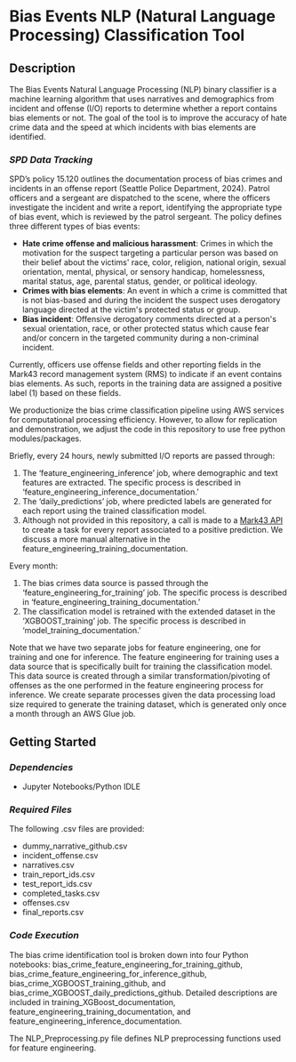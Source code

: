 # Bias Events NLP (Natural Language Processing) Classification Tool

## Description

The Bias Events Natural Language Processing (NLP) binary classifier is a machine learning algorithm that uses narratives and demographics from incident and offense (I/O) reports to determine whether a report contains bias elements or not. The goal of the tool is to improve the accuracy of hate crime data and the speed at which incidents with bias elements are identified. 

### *SPD Data Tracking*

SPD’s policy 15.120 outlines the documentation process of bias crimes and incidents in an offense report (Seattle Police Department, 2024). Patrol officers and a sergeant are dispatched to the scene, where the officers investigate the incident and write a report, identifying the appropriate type of bias event, which is reviewed by the patrol sergeant. The policy defines three different types of bias events:

- __Hate crime offense and malicious harassment__: Crimes in which the motivation for the suspect targeting a particular person was based on their belief about the victims' race, color, religion, national origin, sexual orientation, mental, physical, or sensory handicap, homelessness, marital status, age, parental status, gender, or political ideology.
- __Crimes with bias elements__: An event in which a crime is committed that is not bias-based and during the incident the suspect uses derogatory language directed at the victim's protected status or group.
- __Bias incident__: Offensive derogatory comments directed at a person's sexual orientation, race, or other protected status which cause fear and/or concern in the targeted community during a non-criminal incident.
 
Currently, officers use offense fields and other reporting fields in the Mark43 record management system (RMS) to indicate if an event contains bias elements. As such, reports in the training data are assigned a positive label (1) based on these fields.

We productionize the bias crime classification pipeline using AWS services for computational processing efficiency. However, to allow for replication and demonstration, we adjust the code in this repository to use free python modules/packages.

Briefly, every 24 hours, newly submitted I/O reports are passed through:

1. The ‘feature_engineering_inference’ job, where demographic and text features are extracted. The specific process is described in ‘feature_engineering_inference_documentation.’
2. The ‘daily_predictions’ job, where predicted labels are generated for each report using the trained classification model.
3. Although not provided in this repository, a call is made to a [Mark43 API](https://mark43.com/resources/blog/seattle-pd-bias-crime-detection/) to create a task for every report associated to a positive prediction. We discuss a more manual alternative in the feature_engineering_training_documentation.

Every month:

1. The bias crimes data source is passed through the ‘feature_engineering_for_training’ job. The specific process is described in ‘feature_engineering_training_documentation.’
2. The classification model is retrained with the extended dataset in the ‘XGBOOST_training’ job. The specific process is described in ‘model_training_documentation.’

Note that we have two separate jobs for feature engineering, one for training and one for inference. The feature engineering for training uses a data source that is specifically built for training the classification model. This data source is created through a similar transformation/pivoting of offenses as the one performed in the feature engineering process for inference. We create separate processes given the data processing load size required to generate the training dataset, which is generated only once a month through an AWS Glue job.

## Getting Started

### *Dependencies*

- Jupyter Notebooks/Python IDLE

### *Required Files*

The following .csv files are provided:

- dummy_narrative_github.csv
- incident_offense.csv
- narratives.csv
- train_report_ids.csv
- test_report_ids.csv
- completed_tasks.csv
- offenses.csv
- final_reports.csv

### *Code Execution*

The bias crime identification tool is broken down into four Python notebooks: bias_crime_feature_engineering_for_training_github, bias_crime_feature_engineering_for_inference_github, bias_crime_XGBOOST_training_github, and bias_crime_XGBOOST_daily_predictions_github. Detailed descriptions are included in training_XGBoost_documentation, feature_engineering_training_documentation, and feature_engineering_inference_documentation. 

The NLP_Preprocessing.py file defines NLP preprocessing functions used for feature engineering.